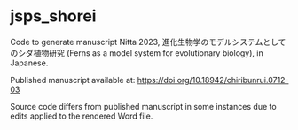 # jsps_shorei

Code to generate manuscript Nitta 2023, 進化生物学のモデルシステムとしてのシダ植物研究 (Ferns as a model system for evolutionary biology), in Japanese.

Published manuscript available at: https://doi.org/10.18942/chiribunrui.0712-03

Source code differs from published manuscript in some instances due to edits applied to the rendered Word file.
